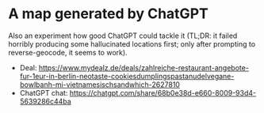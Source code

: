 # A map generated by ChatGPT

Also an experiment how good ChatGPT could tackle it (TL;DR: it failed horribly producing some hallucinated locations first; only after prompting to reverse-geocode, it seems to work).

* Deal: https://www.mydealz.de/deals/zahlreiche-restaurant-angebote-fur-1eur-in-berlin-neotaste-cookiesdumplingspastanudelvegane-bowlbanh-mi-vietnamesischsandwhich-2627810
* ChatGPT chat: https://chatgpt.com/share/68b0e38d-e660-8009-93d4-5639286c44ba

